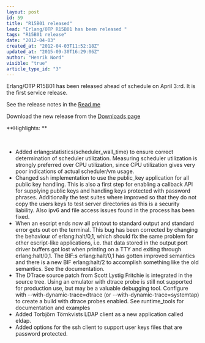 ```yaml
---
layout: post
id: 59
title: "R15B01 released"
lead: "Erlang/OTP R15B01 has been released "
tags: "R15B01 release"
date: "2012-04-03"
created_at: "2012-04-03T11:52:18Z"
updated_at: "2015-09-30T16:29:06Z"
author: "Henrik Nord"
visible: "true"
article_type_id: "3"
---
```


 Erlang/OTP R15B01 has been released ahead of schedule on April 3:rd. It is the first service release.


 See the release notes in the [Read me](https://www.erlang.org/download/otp_src_R15B01.readme)

 Download the new release from the [Downloads page](https://www.erlang.org/download.html)

**Highlights:
**

  
* Added erlang:statistics(scheduler_wall_time) to ensure correct determination of scheduler utilization. Measuring scheduler utilization is strongly preferred over CPU utilization, since CPU utilization gives very poor indications of actual scheduler/vm usage.
* Changed ssh implementation to use the public_key application for all public key handling. This is also a first step for enabling a callback API for supplying public keys and handling keys protected with password phrases. Additionally the test suites where improved so that they do not copy the users keys to test server directories as this is a security liability. Also ipv6 and file access issues found in the process has been fixed.
* When an escript ends now all printout to standard output and standard error gets out on the terminal. This bug has been corrected by changing the behaviour of erlang:halt/0,1, which should fix the same problem for other escript-like applications, i.e. that data stored in the output port driver buffers got lost when printing on a TTY and exiting through erlang:halt/0,1. The BIF:s erlang:halt/0,1 has gotten improved semantics and there is a new BIF erlang:halt/2 to accomplish something like the old semantics. See the documentation.
* The DTrace source patch from Scott Lystig Fritchie is integrated in the source tree. Using an emulator with dtrace probe is still not supported for production use, but may be a valuable debugging tool. Configure with --with-dynamic-trace=dtrace (or --with-dynamic-trace=systemtap) to create a build with dtrace probes enabled. See runtime_tools for documentation and examples
* Added Torbjörn Törnkvists LDAP client as a new application called eldap.
* Added options for the ssh client to support user keys files that are password protected.
